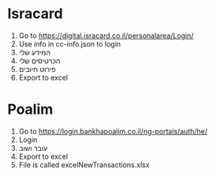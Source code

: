 # Isracard

1. Go to https://digital.isracard.co.il/personalarea/Login/
2. Use info in cc-info.json to login
3. המידע שלי
4. הכרטיסים שלי
5. פירוט חיובים
6. Export to excel

# Poalim

1. Go to https://login.bankhapoalim.co.il/ng-portals/auth/he/
2. Login
3. עובר ושוב
4. Export to excel
5. File is called excelNewTransactions.xlsx